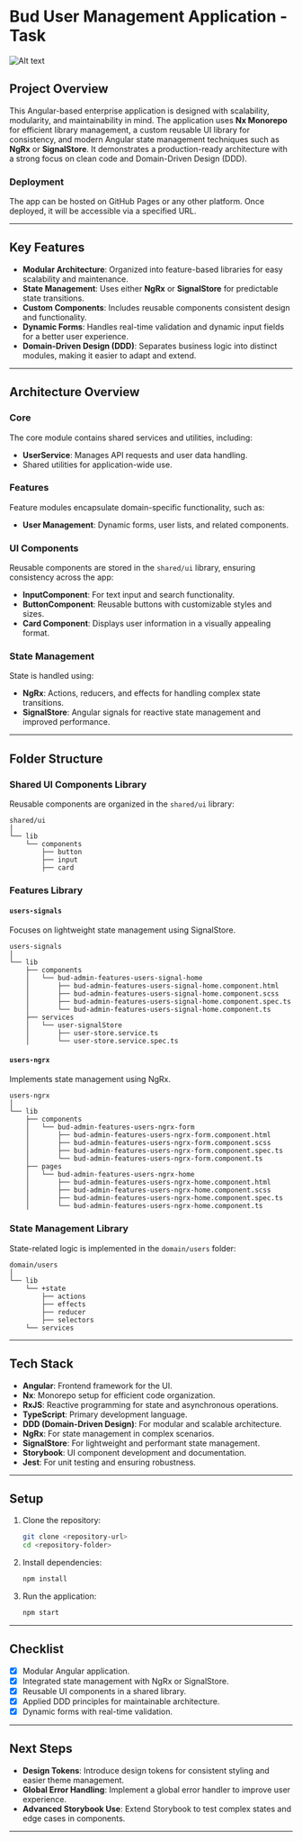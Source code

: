 
# Bud User Management Application - Task

![Alt text](https://bud.co.uk/hs-fs/hubfs/bud-logo.webp?width=238&height=110&name=bud-logo.webp)

## Project Overview

This Angular-based enterprise application is designed with scalability, modularity, and maintainability in mind. The application uses **Nx Monorepo** for efficient library management, a custom reusable UI library for consistency, and modern Angular state management techniques such as **NgRx** or **SignalStore**. It demonstrates a production-ready architecture with a strong focus on clean code and Domain-Driven Design (DDD).

### Deployment

The app can be hosted on GitHub Pages or any other platform. Once deployed, it will be accessible via a specified URL.

---

## Key Features

- **Modular Architecture**: Organized into feature-based libraries for easy scalability and maintenance.
- **State Management**: Uses either **NgRx** or **SignalStore** for predictable state transitions.
- **Custom Components**: Includes reusable components consistent design and functionality.
- **Dynamic Forms**: Handles real-time validation and dynamic input fields for a better user experience.
- **Domain-Driven Design (DDD)**: Separates business logic into distinct modules, making it easier to adapt and extend.

---

## Architecture Overview

### Core
The core module contains shared services and utilities, including:
- **UserService**: Manages API requests and user data handling.
- Shared utilities for application-wide use.

### Features
Feature modules encapsulate domain-specific functionality, such as:
- **User Management**: Dynamic forms, user lists, and related components.

### UI Components
Reusable components are stored in the `shared/ui` library, ensuring consistency across the app:
- **InputComponent**: For text input and search functionality.
- **ButtonComponent**: Reusable buttons with customizable styles and sizes.
- **Card Component**: Displays user information in a visually appealing format.

### State Management
State is handled using:
- **NgRx**: Actions, reducers, and effects for handling complex state transitions.
- **SignalStore**: Angular signals for reactive state management and improved performance.

---

## Folder Structure

### Shared UI Components Library

Reusable components are organized in the `shared/ui` library:

```plaintext
shared/ui
│
└── lib
    └── components
        ├── button
        ├── input
        ├── card
```

### Features Library

#### **`users-signals`**
Focuses on lightweight state management using SignalStore.

```plaintext
users-signals
│
└── lib
    ├── components
    │   └── bud-admin-features-users-signal-home
    │       ├── bud-admin-features-users-signal-home.component.html
    │       ├── bud-admin-features-users-signal-home.component.scss
    │       ├── bud-admin-features-users-signal-home.component.spec.ts
    │       └── bud-admin-features-users-signal-home.component.ts
    ├── services
    │   └── user-signalStore
    │       ├── user-store.service.ts
    │       └── user-store.service.spec.ts
```

#### **`users-ngrx`**
Implements state management using NgRx.

```plaintext
users-ngrx
│
└── lib
    ├── components
    │   └── bud-admin-features-users-ngrx-form
    │       ├── bud-admin-features-users-ngrx-form.component.html
    │       ├── bud-admin-features-users-ngrx-form.component.scss
    │       ├── bud-admin-features-users-ngrx-form.component.spec.ts
    │       └── bud-admin-features-users-ngrx-form.component.ts
    ├── pages
    │   └── bud-admin-features-users-ngrx-home
    │       ├── bud-admin-features-users-ngrx-home.component.html
    │       ├── bud-admin-features-users-ngrx-home.component.scss
    │       ├── bud-admin-features-users-ngrx-home.component.spec.ts
    │       └── bud-admin-features-users-ngrx-home.component.ts
```

### State Management Library

State-related logic is implemented in the `domain/users` folder:

```plaintext
domain/users
│
└── lib
    └── +state
        ├── actions
        ├── effects
        ├── reducer
        ├── selectors
    └── services
```

---

## Tech Stack

- **Angular**: Frontend framework for the UI.
- **Nx**: Monorepo setup for efficient code organization.
- **RxJS**: Reactive programming for state and asynchronous operations.
- **TypeScript**: Primary development language.
- **DDD (Domain-Driven Design)**: For modular and scalable architecture.
- **NgRx**: For state management in complex scenarios.
- **SignalStore**: For lightweight and performant state management.
- **Storybook**: UI component development and documentation.
- **Jest**: For unit testing and ensuring robustness.

---

## Setup

1. Clone the repository:
    ```bash
    git clone <repository-url>
    cd <repository-folder>
    ```
2. Install dependencies:
    ```bash
    npm install
    ```
3. Run the application:
    ```bash
    npm start
    ```


---

## Checklist

- [x] Modular Angular application.
- [x] Integrated state management with NgRx or SignalStore.
- [x] Reusable UI components in a shared library.
- [x] Applied DDD principles for maintainable architecture.
- [x] Dynamic forms with real-time validation.

---

## Next Steps

- **Design Tokens**: Introduce design tokens for consistent styling and easier theme management.
- **Global Error Handling**: Implement a global error handler to improve user experience.
- **Advanced Storybook Use**: Extend Storybook to test complex states and edge cases in components.

---
